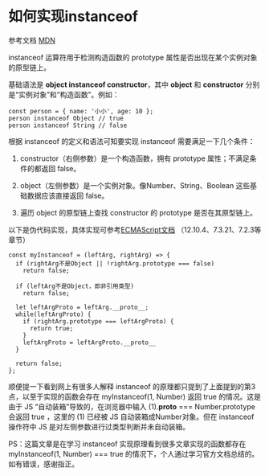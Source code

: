 # 如何实现instanceof
参考文档 [MDN](https://developer.mozilla.org/zh-cn/docs/web/javascript/reference/operators/instanceof)

instanceof 运算符用于检测构造函数的 prototype 属性是否出现在某个实例对象的原型链上。

基础语法是 **object instanceof constructor**，其中 **object** 和 **constructor** 分别是“实例对象”和“构造函数”。例如：
```
const person = { name: '小小', age: 10 };
person instanceof Object // true
person instanceof String // false
```
根据 instanceof 的定义和语法可知要实现 instanceof 需要满足一下几个条件：

1. constructor（右侧参数）是一个构造函数，拥有 prototype 属性；不满足条件的都返回 false。

2. object（左侧参数）是一个实例对象。像Number、String、Boolean 这些基础数据应该直接返回 false。

3. 遍历 object 的原型链上查找 constructor 的 prototype 是否在其原型链上。

以下是伪代码实现，具体实现可参考[ECMAScript文档](https://www.ecma-international.org/wp-content/uploads/ECMA-262.pdf) （12.10.4、7.3.21、7.2.3等章节）
```
const myInstanceof = (leftArg, rightArg) => {
  if (rightArg不是Object || !rightArg.prototype === false)
    return false;

  if (leftArg不是Object，即非引用类型)
    return false;
        
  let leftArgProto = leftArg.__proto__;
  while(leftArgProto) {
    if (rightArg.prototype === leftArgProto) {
      return true;
    }
    leftArgProto = leftArgProto.__proto__
  }
    
  return false;
};
```
顺便提一下看到网上有很多人解释 instanceof 的原理都只提到了上面提到的第3点，以至于实现的函数会存在 myInstanceof(1, Number) 返回 true 的情况。这是由于 JS “自动装箱”导致的，在浏览器中输入 (1).__proto__ === Number.prototype 会返回 true ，这里的 (1) 已经被 JS 自动装箱成Number对象。但在 instanceof 操作符中 JS 是对左侧参数进行过类型判断并未自动装箱。

PS：这篇文章是在学习 instanceof 实现原理看到很多文章实现的函数都存在 myInstanceof(1, Number) === true 的情况下，个人通过学习官方文档总结的。如有错误，感谢指正。
